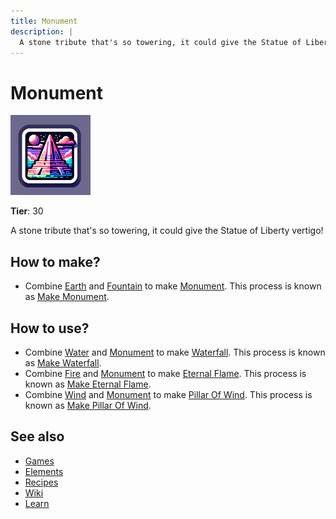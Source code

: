 ```yaml
---
title: Monument
description: |
  A stone tribute that's so towering, it could give the Statue of Liberty vertigo!
---
```

# Monument

![](../images/item.monument.png)

**Tier**: 30

A stone tribute that's so towering, it could give the Statue of Liberty vertigo!

## How to make?

* Combine [Earth](/wiki/elements/earth) and [Fountain](/wiki/elements/fountain) to make [Monument](/wiki/elements/monument). This process is known as [Make Monument](/wiki/recipes/make-monument).

## How to use?

* Combine [Water](/wiki/elements/water) and [Monument](/wiki/elements/monument) to make [Waterfall](/wiki/elements/waterfall). This process is known as [Make Waterfall](/wiki/recipes/make-waterfall).
* Combine [Fire](/wiki/elements/fire) and [Monument](/wiki/elements/monument) to make [Eternal Flame](/wiki/elements/eternal-flame). This process is known as [Make Eternal Flame](/wiki/recipes/make-eternal-flame).
* Combine [Wind](/wiki/elements/wind) and [Monument](/wiki/elements/monument) to make [Pillar Of Wind](/wiki/elements/pillar-of-wind). This process is known as [Make Pillar Of Wind](/wiki/recipes/make-pillar-of-wind).

## See also

* [Games](/wiki/games)
* [Elements](/wiki/elements)
* [Recipes](/wiki/recipes)
* [Wiki](/wiki/index)
* [Learn](/learn/index)